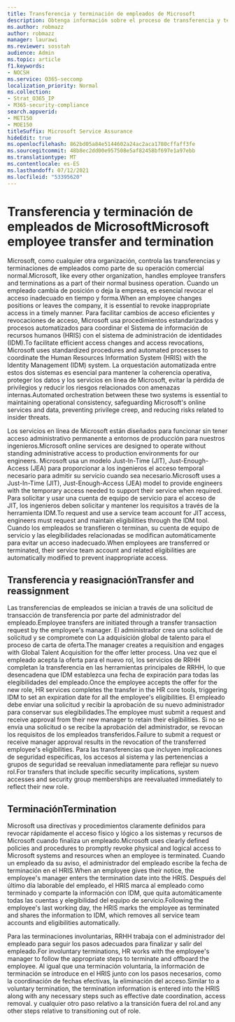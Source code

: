```yaml
---
title: Transferencia y terminación de empleados de Microsoft
description: Obtenga información sobre el proceso de transferencia y terminación de empleados de Microsoft en Microsoft 365
ms.author: robmazz
author: robmazz
manager: laurawi
ms.reviewer: sosstah
audience: Admin
ms.topic: article
f1.keywords:
- NOCSH
ms.service: O365-seccomp
localization_priority: Normal
ms.collection:
- Strat_O365_IP
- M365-security-compliance
search.appverid:
- MET150
- MOE150
titleSuffix: Microsoft Service Assurance
hideEdit: true
ms.openlocfilehash: 862bd05a84e5144602a24ac2aca1780cffaff3fe
ms.sourcegitcommit: 48b8ec2dd00e957508e5af82458bf697e1a97ebb
ms.translationtype: MT
ms.contentlocale: es-ES
ms.lasthandoff: 07/12/2021
ms.locfileid: "53395620"
---
```

# <a name="microsoft-employee-transfer-and-termination"></a><span data-ttu-id="83e99-103">Transferencia y terminación de empleados de Microsoft</span><span class="sxs-lookup"><span data-stu-id="83e99-103">Microsoft employee transfer and termination</span></span>

<span data-ttu-id="83e99-104">Microsoft, como cualquier otra organización, controla las transferencias y terminaciones de empleados como parte de su operación comercial normal.</span><span class="sxs-lookup"><span data-stu-id="83e99-104">Microsoft, like every other organization, handles employee transfers and terminations as a part of their normal business operation.</span></span> <span data-ttu-id="83e99-105">Cuando un empleado cambia de posición o deja la empresa, es esencial revocar el acceso inadecuado en tiempo y forma.</span><span class="sxs-lookup"><span data-stu-id="83e99-105">When an employee changes positions or leaves the company, it is essential to revoke inappropriate access in a timely manner.</span></span> <span data-ttu-id="83e99-106">Para facilitar cambios de acceso eficientes y revocaciones de acceso, Microsoft usa procedimientos estandarizados y procesos automatizados para coordinar el Sistema de información de recursos humanos (HRIS) con el sistema de administración de identidades (IDM).</span><span class="sxs-lookup"><span data-stu-id="83e99-106">To facilitate efficient access changes and access revocations, Microsoft uses standardized procedures and automated processes to coordinate the Human Resources Information System (HRIS) with the Identity Management (IDM) system.</span></span> <span data-ttu-id="83e99-107">La orquestación automatizada entre estos dos sistemas es esencial para mantener la coherencia operativa, proteger los datos y los servicios en línea de Microsoft, evitar la pérdida de privilegios y reducir los riesgos relacionados con amenazas internas.</span><span class="sxs-lookup"><span data-stu-id="83e99-107">Automated orchestration between these two systems is essential to maintaining operational consistency, safeguarding Microsoft's online services and data, preventing privilege creep, and reducing risks related to insider threats.</span></span>

<span data-ttu-id="83e99-108">Los servicios en línea de Microsoft están diseñados para funcionar sin tener acceso administrativo permanente a entornos de producción para nuestros ingenieros.</span><span class="sxs-lookup"><span data-stu-id="83e99-108">Microsoft online services are designed to operate without standing administrative access to production environments for our engineers.</span></span> <span data-ttu-id="83e99-109">Microsoft usa un modelo Just-In-Time (JIT), Just-Enough-Access (JEA) para proporcionar a los ingenieros el acceso temporal necesario para admitir su servicio cuando sea necesario.</span><span class="sxs-lookup"><span data-stu-id="83e99-109">Microsoft uses a Just-In-Time (JIT), Just-Enough-Access (JEA) model to provide engineers with the temporary access needed to support their service when required.</span></span> <span data-ttu-id="83e99-110">Para solicitar y usar una cuenta de equipo de servicio para el acceso de JIT, los ingenieros deben solicitar y mantener los requisitos a través de la herramienta IDM.</span><span class="sxs-lookup"><span data-stu-id="83e99-110">To request and use a service team account for JIT access, engineers must request and maintain eligibilities through the IDM tool.</span></span> <span data-ttu-id="83e99-111">Cuando los empleados se transfieren o terminan, su cuenta de equipo de servicio y las elegibilidades relacionadas se modifican automáticamente para evitar un acceso inadecuado.</span><span class="sxs-lookup"><span data-stu-id="83e99-111">When employees are transferred or terminated, their service team account and related eligibilities are automatically modified to prevent inappropriate access.</span></span>

## <a name="transfer-and-reassignment"></a><span data-ttu-id="83e99-112">Transferencia y reasignación</span><span class="sxs-lookup"><span data-stu-id="83e99-112">Transfer and reassignment</span></span>

<span data-ttu-id="83e99-113">Las transferencias de empleados se inician a través de una solicitud de transacción de transferencia por parte del administrador del empleado.</span><span class="sxs-lookup"><span data-stu-id="83e99-113">Employee transfers are initiated through a transfer transaction request by the employee's manager.</span></span> <span data-ttu-id="83e99-114">El administrador crea una solicitud de solicitud y se compromete con La adquisición global de talento para el proceso de carta de oferta.</span><span class="sxs-lookup"><span data-stu-id="83e99-114">The manager creates a requisition and engages with Global Talent Acquisition for the offer letter process.</span></span> <span data-ttu-id="83e99-115">Una vez que el empleado acepta la oferta para el nuevo rol, los servicios de RRHH completan la transferencia en las herramientas principales de RRHH, lo que desencadena que IDM establezca una fecha de expiración para todas las elegibilidades del empleado.</span><span class="sxs-lookup"><span data-stu-id="83e99-115">Once the employee accepts the offer for the new role, HR services completes the transfer in the HR core tools, triggering IDM to set an expiration date for all the employee's eligibilities.</span></span> <span data-ttu-id="83e99-116">El empleado debe enviar una solicitud y recibir la aprobación de su nuevo administrador para conservar sus elegibilidades.</span><span class="sxs-lookup"><span data-stu-id="83e99-116">The employee must submit a request and receive approval from their new manager to retain their eligibilities.</span></span> <span data-ttu-id="83e99-117">Si no se envía una solicitud o se recibe la aprobación del administrador, se revocan los requisitos de los empleados transferidos.</span><span class="sxs-lookup"><span data-stu-id="83e99-117">Failure to submit a request or receive manager approval results in the revocation of the transferred employee's eligibilities.</span></span> <span data-ttu-id="83e99-118">Para las transferencias que incluyen implicaciones de seguridad específicas, los accesos al sistema y las pertenencias a grupos de seguridad se reevaluan inmediatamente para reflejar su nuevo rol.</span><span class="sxs-lookup"><span data-stu-id="83e99-118">For transfers that include specific security implications, system accesses and security group memberships are reevaluated immediately to reflect their new role.</span></span>

## <a name="termination"></a><span data-ttu-id="83e99-119">Terminación</span><span class="sxs-lookup"><span data-stu-id="83e99-119">Termination</span></span>

<span data-ttu-id="83e99-120">Microsoft usa directivas y procedimientos claramente definidos para revocar rápidamente el acceso físico y lógico a los sistemas y recursos de Microsoft cuando finaliza un empleado.</span><span class="sxs-lookup"><span data-stu-id="83e99-120">Microsoft uses clearly defined policies and procedures to promptly revoke physical and logical access to Microsoft systems and resources when an employee is terminated.</span></span> <span data-ttu-id="83e99-121">Cuando un empleado da su aviso, el administrador del empleado escribe la fecha de terminación en el HRIS.</span><span class="sxs-lookup"><span data-stu-id="83e99-121">When an employee gives their notice, the employee's manager enters the termination date into the HRIS.</span></span> <span data-ttu-id="83e99-122">Después del último día laborable del empleado, el HRIS marca al empleado como terminado y comparte la información con IDM, que quita automáticamente todas las cuentas y elegibilidad del equipo de servicio.</span><span class="sxs-lookup"><span data-stu-id="83e99-122">Following the employee's last working day, the HRIS marks the employee as terminated and shares the information to IDM, which removes all service team accounts and eligibilities automatically.</span></span>

<span data-ttu-id="83e99-123">Para las terminaciones involuntarias, RRHH trabaja con el administrador del empleado para seguir los pasos adecuados para finalizar y salir del empleado.</span><span class="sxs-lookup"><span data-stu-id="83e99-123">For involuntary terminations, HR works with the employee's manager to follow the appropriate steps to terminate and offboard the employee.</span></span> <span data-ttu-id="83e99-124">Al igual que una terminación voluntaria, la información de terminación se introduce en el HRIS junto con los pasos necesarios, como la coordinación de fechas efectivas, la eliminación del acceso.</span><span class="sxs-lookup"><span data-stu-id="83e99-124">Similar to a voluntary termination, the termination information is entered into the HRIS along with any necessary steps such as effective date coordination, access removal.</span></span> <span data-ttu-id="83e99-125">y cualquier otro paso relativo a la transición fuera del rol.</span><span class="sxs-lookup"><span data-stu-id="83e99-125">and any other steps relative to transitioning out of role.</span></span>
